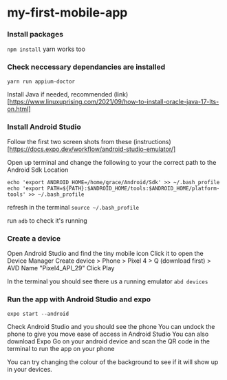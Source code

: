 # my-first-mobile-app

### Install packages

`npm install`
yarn works too

### Check neccessary dependancies are installed

`yarn run appium-doctor`

Install Java if needed, recommended (link)[https://www.linuxuprising.com/2021/09/how-to-install-oracle-java-17-lts-on.html]

### Install Android Studio

Follow the first two screen shots from these (instructions)[https://docs.expo.dev/workflow/android-studio-emulator/]

Open up terminal and change the following to your the correct path to the Android Sdk Location

`echo 'export ANDROID_HOME=/home/grace/Android/Sdk' >> ~/.bash_profile`
`echo 'export PATH=${PATH}:$ANDROID_HOME/tools:$ANDROID_HOME/platform-tools' >> ~/.bash_profile`

refresh in the terminal
`source ~/.bash_profile`

run `adb` to check it's running

### Create a device

Open Android Studio and find the tiny mobile icon
Click it to open the Device Manager
Create device > Phone > Pixel 4 > Q (download first) > AVD Name "Pixel4_API_29"
Click Play

In the terminal you should see there us a running emulator
`abd devices`

### Run the app with Android Studio and expo

`expo start --android`

Check Android Studio and you should see the phone
You can undock the phone to give you move ease of access in Android Studio
You can also download Expo Go on your android device and scan the QR code in the terminal to run the app on your phone

You can try changing the colour of the background to see if it will show up in your devices.
